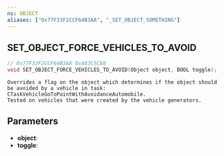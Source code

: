 ```yaml
---
ns: OBJECT
aliases: ["0x77F33F2CCF64B3AA", "_SET_OBJECT_SOMETHING"]
---
```

## SET_OBJECT_FORCE_VEHICLES_TO_AVOID

```c
// 0x77F33F2CCF64B3AA 0x483C5C88
void SET_OBJECT_FORCE_VEHICLES_TO_AVOID(Object object, BOOL toggle);
```

```
Overrides a flag on the object which determines if the object should be avoided by a vehicle in task: CTaskVehicleGoToPointWithAvoidanceAutomobile.
Tested on vehicles that were created by the vehicle generators.
```

## Parameters
* **object**: 
* **toggle**: 

